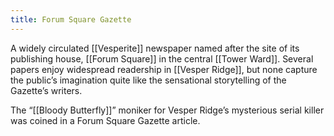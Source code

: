 ```yaml
---
title: Forum Square Gazette
---
```


A widely circulated [[Vesperite]] newspaper named after the site of its publishing house, [[Forum Square]] in the central [[Tower Ward]]. Several papers enjoy widespread readership in [[Vesper Ridge]], but none capture the public’s imagination quite like the sensational storytelling of the Gazette’s writers.

The “[[Bloody Butterfly]]” moniker for Vesper Ridge’s mysterious serial killer was coined in a Forum Square Gazette article.